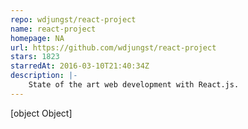 ```yaml
---
repo: wdjungst/react-project
name: react-project
homepage: NA
url: https://github.com/wdjungst/react-project
stars: 1823
starredAt: 2016-03-10T21:40:34Z
description: |-
    State of the art web development with React.js.
---
```


[object Object]
